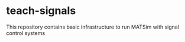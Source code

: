 # teach-signals
This repository contains basic infrastructure to run MATSim with signal control systems
